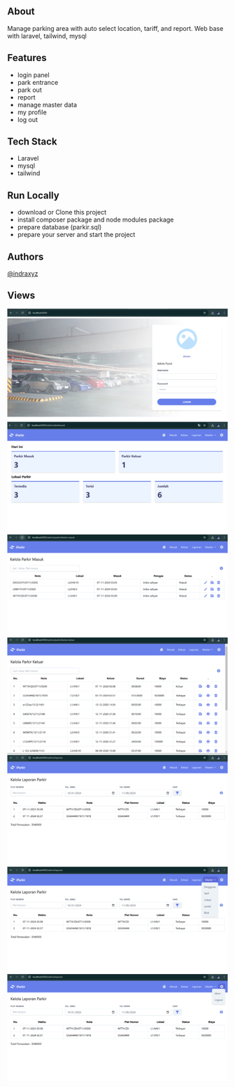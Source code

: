 ## About

Manage parking area with auto select location, tariff, and report. Web base with laravel, tailwind, mysql

## Features

-   login panel
-   park entrance
-   park out
-   report
-   manage master data
-   my profile
-   log out

## Tech Stack

-   Laravel
-   mysql
-   tailwind

## Run Locally

-   download or Clone this project
-   install composer package and node modules package
-   prepare database (parkir.sql)
-   prepare your server and start the project

## Authors

[@indraxyz](https://www.github.com/indraxyz)

## Views

<img src="https://github.com/indraxyz/parkir/blob/main/screenshots/login.png">
<img src="https://github.com/indraxyz/parkir/blob/main/screenshots/dashboard.png">
<img src="https://github.com/indraxyz/parkir/blob/main/screenshots/masuk.png">
<img src="https://github.com/indraxyz/parkir/blob/main/screenshots/keluar.png">
<img src="https://github.com/indraxyz/parkir/blob/main/screenshots/report.png">
<img src="https://github.com/indraxyz/parkir/blob/main/screenshots/master-data.png">
<img src="https://github.com/indraxyz/parkir/blob/main/screenshots/myprofile-logout.png">
